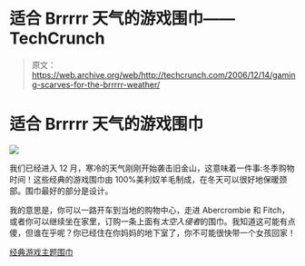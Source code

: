 # 适合 Brrrrr 天气的游戏围巾——TechCrunch

> 原文：<https://web.archive.org/web/http://techcrunch.com/2006/12/14/gaming-scarves-for-the-brrrrr-weather/>

# 适合 Brrrrr 天气的游戏围巾

![](img/ca938906ae9e062a11e50f27bb870395.png)

我们已经进入 12 月，寒冷的天气刚刚开始袭击旧金山，这意味着一件事:冬季购物时间！这些经典的游戏围巾由 100%美利奴羊毛制成，在冬天可以很好地保暖颈部。围巾最好的部分是设计。

我的意思是，你可以一路开车到当地的购物中心，走进 Abercrombie 和 Fitch，或者你可以继续坐在家里，订购一条上面有*太空入侵者*的围巾。我知道这可能有点傻，但谁在乎呢？你已经住在你妈妈的地下室了，你不可能很快带一个女孩回家！

[经典游戏主题围巾](https://web.archive.org/web/20201021050107/http://www.ohgizmo.com/2006/12/13/ogcc-day-13-classic-gaming-themed-scarves/)